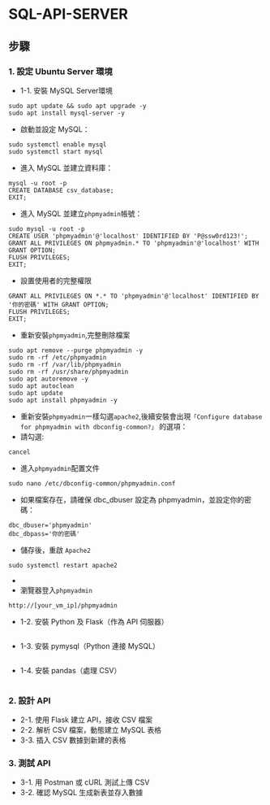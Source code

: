 # SQL-API-SERVER
## 步驟
### 1. 設定 Ubuntu Server 環境
  - 1-1. 安裝 MySQL Server環境
  ```
  sudo apt update && sudo apt upgrade -y
  sudo apt install mysql-server -y
  ```
  - 啟動並設定 MySQL：
  ```
  sudo systemctl enable mysql
  sudo systemctl start mysql

  ```
  - 進入 MySQL 並建立資料庫：
  ```
  mysql -u root -p
  CREATE DATABASE csv_database;
  EXIT;
  ```
  - 進入 MySQL 並建立`phpmyadmin`帳號：
  ```
  sudo mysql -u root -p
  CREATE USER 'phpmyadmin'@'localhost' IDENTIFIED BY 'P@ssw0rd123!';
  GRANT ALL PRIVILEGES ON phpmyadmin.* TO 'phpmyadmin'@'localhost' WITH GRANT OPTION;
  FLUSH PRIVILEGES;
  EXIT;
  ```
  - 設置使用者的完整權限
  ```
  GRANT ALL PRIVILEGES ON *.* TO 'phpmyadmin'@'localhost' IDENTIFIED BY '你的密碼' WITH GRANT OPTION;
  FLUSH PRIVILEGES;
  EXIT;
  ```
  - 重新安裝`phpmyadmin`,完整刪除檔案
  ```
  sudo apt remove --purge phpmyadmin -y
  sudo rm -rf /etc/phpmyadmin
  sudo rm -rf /var/lib/phpmyadmin
  sudo rm -rf /usr/share/phpmyadmin
  sudo apt autoremove -y
  sudo apt autoclean
  sudo apt update
  sudo apt install phpmyadmin -y
  ```
  - 重新安裝`phpmyadmin`一樣勾選`apache2`,後續安裝會出現`「Configure database for phpmyadmin with dbconfig-common?」` 的選項：
  - 請勾選:
  ```
  cancel
  ```
  - 進入`phpmyadmin`配置文件
  ```
  sudo nano /etc/dbconfig-common/phpmyadmin.conf
  ```
  - 如果檔案存在，請確保 dbc_dbuser 設定為 phpmyadmin，並設定你的密碼：
  ```
  dbc_dbuser='phpmyadmin'
  dbc_dbpass='你的密碼'
  ```  
  - 儲存後，重啟 `Apache2`
  ```
  sudo systemctl restart apache2
  ```
  - 
  - 瀏覽器登入`phpmyadmin`
  ```
  http://[your_vm_ip]/phpmyadmin
  ``` 
  - 1-2. 安裝 Python 及 Flask（作為 API 伺服器）
  ```
  
  ```
  - 1-3. 安裝 pymysql（Python 連接 MySQL）
  ```
  
  ```
  - 1-4. 安裝 pandas（處理 CSV）
  ```
  
  ```
### 2. 設計 API
  - 2-1. 使用 Flask 建立 API，接收 CSV 檔案
  - 2-2. 解析 CSV 檔案，動態建立 MySQL 表格
  - 3-3. 插入 CSV 數據到新建的表格
### 3. 測試 API
  - 3-1. 用 Postman 或 cURL 測試上傳 CSV
  - 3-2. 確認 MySQL 生成新表並存入數據
